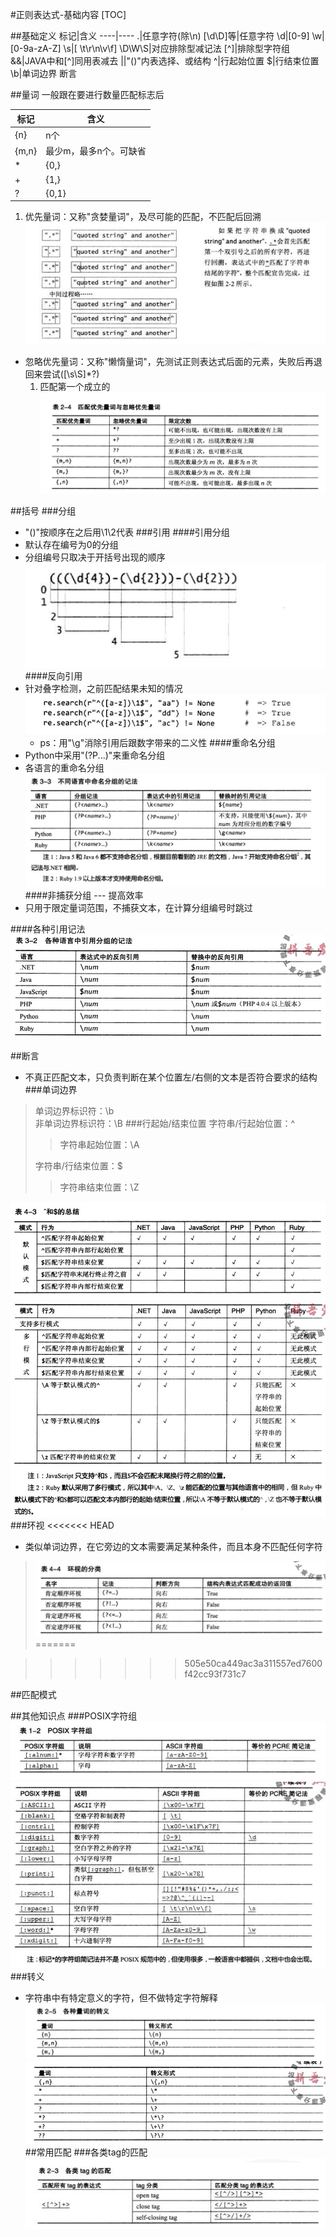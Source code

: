#正则表达式-基础内容
[TOC]

##基础定义
标记|含义
----|----
.|任意字符(除\n)
[\d\D]等|任意字符
\d|[0-9]
\w|[0-9a-zA-Z]
\s|[ \t\r\n\v\f]
\D\W\S|对应排除型减记法
[^]|排除型字符组
&&|JAVA中和[^]同用表减去
&vert;|"()"内表选择、或结构
^|行起始位置
$|行结束位置
\b|单词边界 断言


##量词
一般跟在要进行数量匹配标志后
>
标记|含义
----|----
{n}|n个
{m,n}|最少m，最多n个。可缺省
*|{0,}
+|{1,}
?|{0,1}

1. 优先量词：又称"贪婪量词"，及尽可能的匹配，不匹配后回溯
![优先量词](./image/2-2.jpg)
* 忽略优先量词：又称"懒惰量词"，先测试正则表达式后面的元素，失败后再退回来尝试([\s\S]*?)
	1. 匹配第一个成立的
![匹配优先量词与忽略优先量词](./image/2-4匹配优先量词与忽略优先量词.jpg)


##括号
###分组
* "()"按顺序在之后用\1\2代表
###引用
####引用分组
* 默认存在编号为0的分组
* 分组编号只取决于开括号出现的顺序<br>
![引用分组](./image/3-4引用分组.jpg)
####反向引用
* 针对叠字检测，之前匹配结果未知的情况
![反向引用](./image/3-24反向引用.jpg)
	* ps：用"\g<n>"消除引用后跟数字带来的二义性
####重命名分组
* Python中采用"(?P<name>...)"来重命名分组
* 各语言的重命名分组
![3-3重命名分组](./image/3-3重命名分组.jpg)
####非捕获分组 --- 提高效率
* 只用于限定量词范围，不捕获文本，在计算分组编号时跳过

####各种引用记法
![各种引用记法](./image/3-2各种引用记法.jpg)


##断言
* 不真正匹配文本，只负责判断在某个位置左/右侧的文本是否符合要求的结构
###单词边界
>单词边界标识符：\b<br>
非单词边界标识符：\B
###行起始/结束位置
>字符串/行起始位置：^<br>
>>字符串起始位置：\A<br>
>
>字符串/行结束位置：$<br>
>>字符串结束位置：\Z

![各语言边界](./image/4-3单词边界匹配.jpg)
![各语言边界2](./image/4-3-2单词边界匹配.jpg)
###环视
<<<<<<< HEAD
* 类似单词边界，在它旁边的文本需要满足某种条件，而且本身不匹配任何字符
>![环视](./image/4-4环视.jpg)
=======

>>>>>>> 505e50ca449ac3a311557ed7600f42cc93f731c7

##匹配模式


##其他知识点
###POSIX字符组
![1](./image/1-2-1POSIX.jpg)
![2](./image/1-2-2POSIX.jpg)
###转义
* 字符串中有特定意义的字符，但不做特定字符解释
![转义1](./image/2-5转义.jpg)
![转义2](./image/2-5-2转义.jpg)
##常用匹配
###各类tag的匹配
![tag](./image/2-3tag.jpg)



